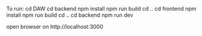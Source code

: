 To run:
cd DAW
cd backend
npm install
npm run build
cd ..
cd frontend
npm install
npm run build
cd ..
cd backend
npm run dev


open browser on http://localhost:3000
